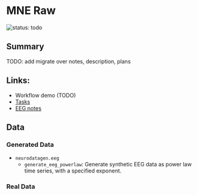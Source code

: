 # MNE Raw

![status: todo](https://img.shields.io/badge/status-todo-purple)

## Summary
TODO: add migrate over notes, description, plans

## Links:
- Workflow demo (TODO)
- [Tasks](https://github.com/orgs/holoviz-topics/projects/1/views/1?filterQuery=neuro-labels%3A%22*mne-raw*%22)
- [EEG notes](https://github.com/holoviz-topics/neuro/wiki/EEG-notes)

## Data

### Generated Data
- `neurodatagen.eeg`
  - `generate_eeg_powerlaw`: Generate synthetic EEG data as power law time series, with a specified exponent.

### Real Data
